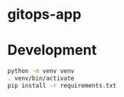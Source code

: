 # gitops-app

# Development


```bash
python -m venv venv
. venv/bin/activate
pip install -r requirements.txt
```
